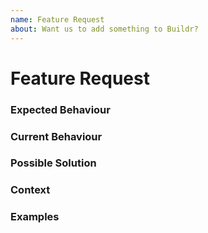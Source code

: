 ```yaml
---
name: Feature Request
about: Want us to add something to Buildr?
---
```


<!--
Thanks for creating an issue! Before you submit, please read the following:

Search open/closed issues before submitting since someone might have asked the same thing before!
-->

# Feature Request

<!-- Provide a general summary of the issue in the title above -->

### Expected Behaviour

<!-- Tell us how the feature should work -->

### Current Behaviour

<!-- Explain the difference from the current behaviour -->

### Possible Solution

<!-- Suggest ideas how to implement the change or improvement -->

### Context

<!-- How has this issue affected you? What are you trying to accomplish? -->
<!-- Providing context helps us come up with a solution that is most useful in the real world. -->

### Examples

<!-- Examples help us understand the feature better. -->
